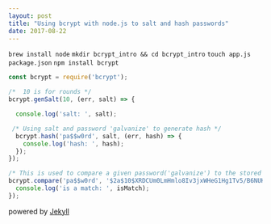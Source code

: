 ```yaml
---
layout: post
title: "Using bcrypt with node.js to salt and hash passwords"
date: 2017-08-22
---
```

`brew install node`
`mkdir bcrypt_intro && cd bcrypt_intro`
`touch app.js package.json`
`npm install bcrypt`

```JavaScript
const bcrypt = require('bcrypt');

/*  10 is for rounds */
bcrypt.genSalt(10, (err, salt) => {

  console.log('salt: ', salt);

 /* Using salt and password 'galvanize' to generate hash */
  bcrypt.hash('pa$$w0rd', salt, (err, hash) => {
    console.log('hash: ', hash);  
  });
});

/* This is used to compare a given password('galvanize') to the stored hash */
bcrypt.compare('pa$$w0rd', '$2a$10$XRDCUm0LmHmlo8Iv3jxWHeG1Hg1Tv5/B6NUK8zIRLOXZHJcLLtazm', (err, isMatch) => {
  console.log('is a match: ', isMatch);
});
```
powered by [Jekyll](http://jekyllrb.com)
